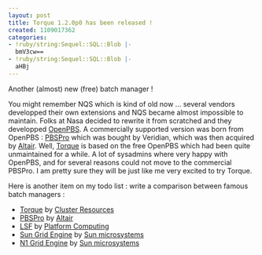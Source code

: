 ```yaml
---
layout: post
title: Torque 1.2.0p0 has been released !
created: 1109017362
categories:
- !ruby/string:Sequel::SQL::Blob |-
  bmV3cw==
- !ruby/string:Sequel::SQL::Blob |-
  aHBj
---
```

Another (almost) new (free) batch manager !
<!--break-->
You might remember NQS which is kind of old now ... several vendors developped their own extensions and NQS became almost impossible to maintain. Folks at Nasa decided to rewrite it from scratched and they developped <a href="http=//www.openpbs.org">OpenPBS</a>. A commercially supported version was born from OpenPBS : <a href="http://www.pbspro.com">PBSPro</a> which was bought by Veridian, which was then acquired by <a href="http://www.altair.com">Altair</a>.
Well, <a href="http://clusterresources.com/products/torque">Torque</a> is based on the free OpenPBS which had been quite unmaintained for a while. A lot of sysadmins where very happy with OpenPBS, and for several reasons could not move to the commercial PBSPro. I am pretty sure they will be just like me very excited to try Torque.

Here is another item on my todo list : write a comparison between famous batch managers :
<ul>
<li><a href="http://clusterresources.com/products/torque">Torque</a> by <a href="http://clusterresources.com">Cluster Resources</a></li>
<li><a href="http://www.pbspro.com">PBSPro</a> by <a href="http://www.altair.com">Altair</a></li>
<li><a href="www.platform.com/products/LSF">LSF</a> by <a href="http://www.platform.com">Platform Computing</a></li>
<li><a href="http://gridengine.sunsource.net">Sun Grid Engine</a> by <a href="http://www.sun.com">Sun microsystems</a></li>
<li><a href="http://www.sun.com/software/gridware">N1 Grid Engine</a> by <a href="http://www.sun.com">Sun microsystems</a></li>
</ul>
